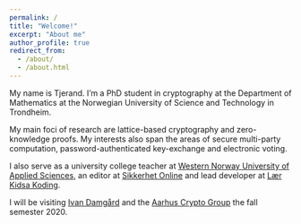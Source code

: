 ```yaml
---
permalink: /
title: "Welcome!"
excerpt: "About me"
author_profile: true
redirect_from:
  - /about/
  - /about.html
---
```


My name is Tjerand. I’m a PhD student in cryptography at the Department of Mathematics at the Norwegian University of Science and Technology in Trondheim.

My main foci of research are lattice-based cryptography and zero-knowledge proofs. My interests also span the areas of secure multi-party computation, password-authenticated key-exchange and electronic voting.

 I also serve as a university college teacher at [Western Norway University of Applied Sciences](https://www.hvl.no/en), an editor at [Sikkerhet Online](https://www.sikkerhet.online/author/tjerand-silde) and lead developer at [Lær Kidsa Koding](http://oppgaver.kidsakoder.no).

 I will be visiting [Ivan Damgård](https://users-cs.au.dk/~ivan/) and the [Aarhus Crypto Group](https://cs.au.dk/research/cryptography-and-security) the fall semester 2020.
